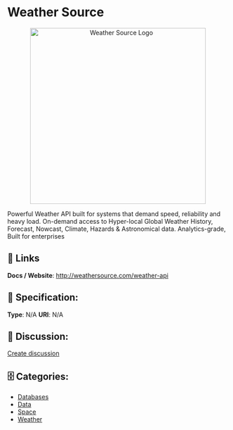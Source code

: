 # Weather Source
<p align="center">
    <img width="400" src="https://raw.githubusercontent.com/apis-list/apis-list/main/apis/weather-source/logo_256x256.png" alt="Weather Source Logo"/>
</p>

Powerful Weather API built for systems that demand speed, reliability and heavy load.  On-demand access to Hyper-local Global Weather History, Forecast, Nowcast, Climate, Hazards & Astronomical data.  Analytics-grade, Built for enterprises

##  🔗 Links
**Docs / Website**: http://weathersource.com/weather-api

## 🧬 Specification:
**Type**: N/A
**URI**: N/A

## 💬 Discussion:
[Create discussion](https://github.com/apis-list/apis-list/discussions/new)

## 🗄️ Categories:
- [Databases](https://github.com/apis-list/apis-list#databases)
- [Data](https://github.com/apis-list/apis-list#data)
- [Space](https://github.com/apis-list/apis-list#space)
- [Weather](https://github.com/apis-list/apis-list#weather)



